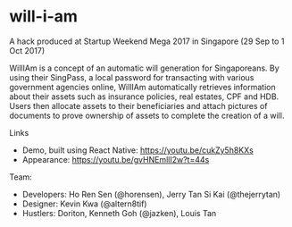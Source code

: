 # will-i-am
A hack produced at Startup Weekend Mega 2017 in Singapore (29 Sep to 1 Oct 2017)

WillIAm is a concept of an automatic will generation for Singaporeans. By using their SingPass, a local password for transacting with various government agencies online, WillIAm automatically retrieves information about their assets such as insurance policies, real estates, CPF and HDB. Users then allocate assets to their beneficiaries and attach pictures of documents to prove ownership of assets to complete the creation of a will.

Links
* Demo, built using React Native: https://youtu.be/cukZy5h8KXs
* Appearance: https://youtu.be/gvHNEmllI2w?t=44s

Team:
* Developers: Ho Ren Sen (@horensen), Jerry Tan Si Kai (@thejerrytan)
* Designer: Kevin Kwa (@altern8tif)
* Hustlers: Doriton, Kenneth Goh (@jazken), Louis Tan
